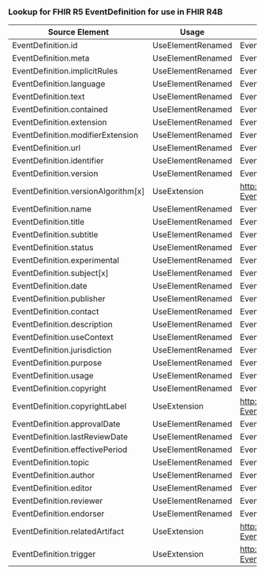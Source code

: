 ### Lookup for FHIR R5 EventDefinition for use in FHIR R4B

| Source Element | Usage | Target |
| -------------- | ----- | ------ |
| EventDefinition.id | UseElementRenamed | EventDefinition.id |
| EventDefinition.meta | UseElementRenamed | EventDefinition.meta |
| EventDefinition.implicitRules | UseElementRenamed | EventDefinition.implicitRules |
| EventDefinition.language | UseElementRenamed | EventDefinition.language |
| EventDefinition.text | UseElementRenamed | EventDefinition.text |
| EventDefinition.contained | UseElementRenamed | EventDefinition.contained |
| EventDefinition.extension | UseElementRenamed | EventDefinition.extension |
| EventDefinition.modifierExtension | UseElementRenamed | EventDefinition.modifierExtension |
| EventDefinition.url | UseElementRenamed | EventDefinition.url |
| EventDefinition.identifier | UseElementRenamed | EventDefinition.identifier |
| EventDefinition.version | UseElementRenamed | EventDefinition.version |
| EventDefinition.versionAlgorithm[x] | UseExtension | http://hl7.org/fhir/5.0/StructureDefinition/extension-EventDefinition.versionAlgorithm |
| EventDefinition.name | UseElementRenamed | EventDefinition.name |
| EventDefinition.title | UseElementRenamed | EventDefinition.title |
| EventDefinition.subtitle | UseElementRenamed | EventDefinition.subtitle |
| EventDefinition.status | UseElementRenamed | EventDefinition.status |
| EventDefinition.experimental | UseElementRenamed | EventDefinition.experimental |
| EventDefinition.subject[x] | UseElementRenamed | EventDefinition.subject[x] |
| EventDefinition.date | UseElementRenamed | EventDefinition.date |
| EventDefinition.publisher | UseElementRenamed | EventDefinition.publisher |
| EventDefinition.contact | UseElementRenamed | EventDefinition.contact |
| EventDefinition.description | UseElementRenamed | EventDefinition.description |
| EventDefinition.useContext | UseElementRenamed | EventDefinition.useContext |
| EventDefinition.jurisdiction | UseElementRenamed | EventDefinition.jurisdiction |
| EventDefinition.purpose | UseElementRenamed | EventDefinition.purpose |
| EventDefinition.usage | UseElementRenamed | EventDefinition.usage |
| EventDefinition.copyright | UseElementRenamed | EventDefinition.copyright |
| EventDefinition.copyrightLabel | UseExtension | http://hl7.org/fhir/5.0/StructureDefinition/extension-EventDefinition.copyrightLabel |
| EventDefinition.approvalDate | UseElementRenamed | EventDefinition.approvalDate |
| EventDefinition.lastReviewDate | UseElementRenamed | EventDefinition.lastReviewDate |
| EventDefinition.effectivePeriod | UseElementRenamed | EventDefinition.effectivePeriod |
| EventDefinition.topic | UseElementRenamed | EventDefinition.topic |
| EventDefinition.author | UseElementRenamed | EventDefinition.author |
| EventDefinition.editor | UseElementRenamed | EventDefinition.editor |
| EventDefinition.reviewer | UseElementRenamed | EventDefinition.reviewer |
| EventDefinition.endorser | UseElementRenamed | EventDefinition.endorser |
| EventDefinition.relatedArtifact | UseExtension | http://hl7.org/fhir/5.0/StructureDefinition/extension-EventDefinition.relatedArtifact |
| EventDefinition.trigger | UseExtension | http://hl7.org/fhir/5.0/StructureDefinition/extension-EventDefinition.trigger |
